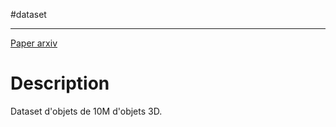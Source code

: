 #dataset 
___
[Paper arxiv](https://arxiv.org/pdf/2307.05663)

# Description 
Dataset d'objets de 10M d'objets 3D. 
